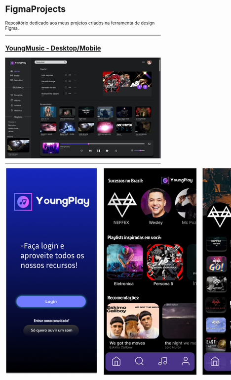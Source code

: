 # FigmaProjects
Repositório dedicado aos meus projetos criados na ferramenta de design Figma.
<hr>

<h2> <a href="https://www.figma.com/file/fkyNpbKMMlHTyx0Sqenr6l/YoungPlayer?type=design&node-id=0-1&mode=design">YoungMusic - Desktop/Mobile</a></h2>

<img src="https://github.com/GustavoMeloFn/FigmaProjects/blob/main/Projetos/YoungMusic/MacBook%20Pro%2016_%20-%201.png" alt="Imagem 1" width="900">

<hr>

<div style="display: flex; gap: 20px;">
  <img src="https://github.com/GustavoMeloFn/FigmaProjects/blob/main/Projetos/YoungMusic/Android%20Large%20-%201.png" width="300">
    <img src="https://github.com/GustavoMeloFn/FigmaProjects/blob/main/Projetos/YoungMusic/Android%20Large%20-%202.png" width="300">
      <img src="https://github.com/GustavoMeloFn/FigmaProjects/blob/main/Projetos/YoungMusic/Android%20Large%20-%208.png" width="300">
</div>
